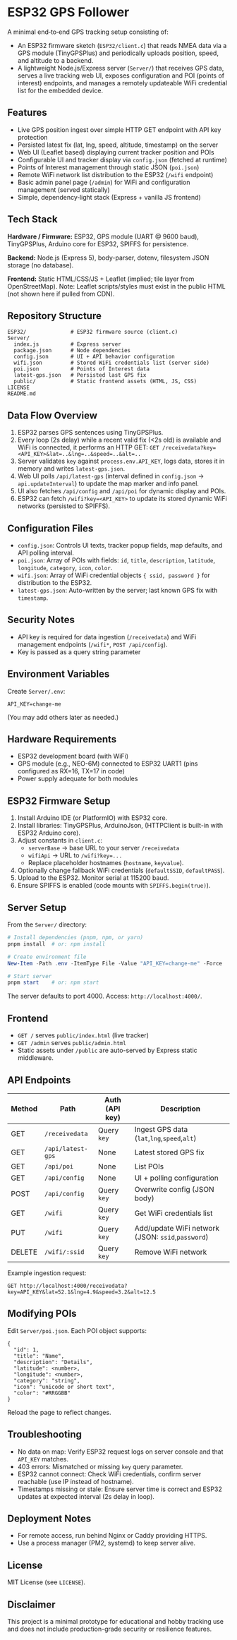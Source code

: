 # ESP32 GPS Follower

A minimal end‑to‑end GPS tracking setup consisting of:
- An ESP32 firmware sketch (`ESP32/client.c`) that reads NMEA data via a GPS module (TinyGPSPlus) and periodically uploads position, speed, and altitude to a backend.
- A lightweight Node.js/Express server (`Server/`) that receives GPS data, serves a live tracking web UI, exposes configuration and POI (points of interest) endpoints, and manages a remotely updateable WiFi credential list for the embedded device.

## Features
- Live GPS position ingest over simple HTTP GET endpoint with API key protection
- Persisted latest fix (lat, lng, speed, altitude, timestamp) on the server
- Web UI (Leaflet based) displaying current tracker position and POIs
- Configurable UI and tracker display via `config.json` (fetched at runtime)
- Points of Interest management through static JSON (`poi.json`)
- Remote WiFi network list distribution to the ESP32 (`/wifi` endpoint)
- Basic admin panel page (`/admin`) for WiFi and configuration management (served statically)
- Simple, dependency‑light stack (Express + vanilla JS frontend)

## Tech Stack
**Hardware / Firmware:** ESP32, GPS module (UART @ 9600 baud), TinyGPSPlus, Arduino core for ESP32, SPIFFS for persistence.

**Backend:** Node.js (Express 5), body-parser, dotenv, filesystem JSON storage (no database).

**Frontend:** Static HTML/CSS/JS + Leaflet (implied; tile layer from OpenStreetMap). Note: Leaflet scripts/styles must exist in the public HTML (not shown here if pulled from CDN).

## Repository Structure
```
ESP32/              # ESP32 firmware source (client.c)
Server/
  index.js          # Express server
  package.json      # Node dependencies
  config.json       # UI + API behavior configuration
  wifi.json         # Stored WiFi credentials list (server side)
  poi.json          # Points of Interest data
  latest-gps.json   # Persisted last GPS fix
  public/           # Static frontend assets (HTML, JS, CSS)
LICENSE
README.md
```

## Data Flow Overview
1. ESP32 parses GPS sentences using TinyGPSPlus.
2. Every loop (2s delay) while a recent valid fix (<2s old) is available and WiFi is connected, it performs an HTTP GET:
   `GET /receivedata?key=<API_KEY>&lat=..&lng=..&speed=..&alt=..`
3. Server validates `key` against `process.env.API_KEY`, logs data, stores it in memory and writes `latest-gps.json`.
4. Web UI polls `/api/latest-gps` (interval defined in `config.json` → `api.updateInterval`) to update the map marker and info panel.
5. UI also fetches `/api/config` and `/api/poi` for dynamic display and POIs.
6. ESP32 can fetch `/wifi?key=<API_KEY>` to update its stored dynamic WiFi networks (persisted to SPIFFS).

## Configuration Files
- `config.json`: Controls UI texts, tracker popup fields, map defaults, and API polling interval.
- `poi.json`: Array of POIs with fields: `id`, `title`, `description`, `latitude`, `longitude`, `category`, `icon`, `color`.
- `wifi.json`: Array of WiFi credential objects `{ ssid, password }` for distribution to the ESP32.
- `latest-gps.json`: Auto-written by the server; last known GPS fix with `timestamp`.

## Security Notes
- API key is required for data ingestion (`/receivedata`) and WiFi management endpoints (`/wifi*`, `POST /api/config`).
- Key is passed as a query string parameter

## Environment Variables
Create `Server/.env`:
```
API_KEY=change-me
```
(You may add others later as needed.)

## Hardware Requirements
- ESP32 development board (with WiFi)
- GPS module (e.g., NEO-6M) connected to ESP32 UART1 (pins configured as RX=16, TX=17 in code)
- Power supply adequate for both modules

## ESP32 Firmware Setup
1. Install Arduino IDE (or PlatformIO) with ESP32 core.
2. Install libraries: TinyGPSPlus, ArduinoJson, (HTTPClient is built-in with ESP32 Arduino core).
3. Adjust constants in `client.c`:
   - `serverBase` -> base URL to your server `/receivedata`
   - `wifiApi` -> URL to `/wifi?key=...`
   - Replace placeholder hostnames (`hostname`, `keyvalue`).
4. Optionally change fallback WiFi credentials (`defaultSSID`, `defaultPASS`).
5. Upload to the ESP32. Monitor serial at 115200 baud.
6. Ensure SPIFFS is enabled (code mounts with `SPIFFS.begin(true)`).

## Server Setup
From the `Server/` directory:
```powershell
# Install dependencies (pnpm, npm, or yarn)
pnpm install  # or: npm install

# Create environment file
New-Item -Path .env -ItemType File -Value "API_KEY=change-me" -Force

# Start server
pnpm start    # or: npm start
```
The server defaults to port 4000. Access: `http://localhost:4000/`.

## Frontend
- `GET /` serves `public/index.html` (live tracker)
- `GET /admin` serves `public/admin.html`
- Static assets under `/public` are auto-served by Express static middleware.

## API Endpoints
| Method | Path | Auth (API key) | Description |
|--------|------|----------------|-------------|
| GET | `/receivedata` | Query `key` | Ingest GPS data (`lat`,`lng`,`speed`,`alt`) |
| GET | `/api/latest-gps` | None | Latest stored GPS fix |
| GET | `/api/poi` | None | List POIs |
| GET | `/api/config` | None | UI + polling configuration |
| POST | `/api/config` | Query `key` | Overwrite config (JSON body) |
| GET | `/wifi` | Query `key` | Get WiFi credentials list |
| PUT | `/wifi` | Query `key` | Add/update WiFi network (JSON: `ssid`,`password`) |
| DELETE | `/wifi/:ssid` | Query `key` | Remove WiFi network |

Example ingestion request:
```
GET http://localhost:4000/receivedata?key=API_KEY&lat=52.1&lng=4.9&speed=3.2&alt=12.5
```

## Modifying POIs
Edit `Server/poi.json`. Each POI object supports:
```
{
  "id": 1,
  "title": "Name",
  "description": "Details",
  "latitude": <number>,
  "longitude": <number>,
  "category": "string",
  "icon": "unicode or short text",
  "color": "#RRGGBB"
}
```
Reload the page to reflect changes.

## Troubleshooting
- No data on map: Verify ESP32 request logs on server console and that `API_KEY` matches.
- 403 errors: Mismatched or missing `key` query parameter.
- ESP32 cannot connect: Check WiFi credentials, confirm server reachable (use IP instead of hostname).
- Timestamps missing or stale: Ensure server time is correct and ESP32 updates at expected interval (2s delay in loop).

## Deployment Notes
- For remote access, run behind Nginx or Caddy providing HTTPS.
- Use a process manager (PM2, systemd) to keep server alive.

## License
MIT License (see `LICENSE`).

## Disclaimer
This project is a minimal prototype for educational and hobby tracking use and does not include production-grade security or resilience features.
